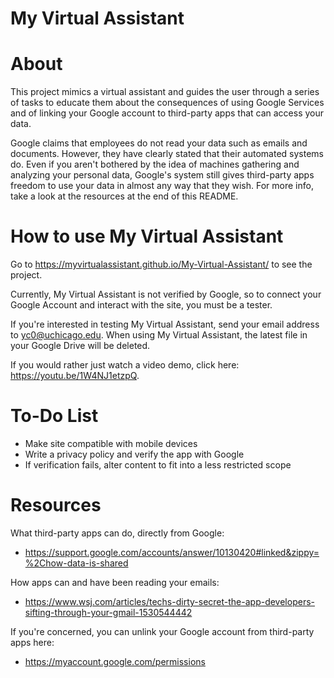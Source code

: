 # My Virtual Assistant

# About

This project mimics a virtual assistant and guides the user through a series of tasks to educate them about the consequences of using Google Services and of linking your Google account to third-party apps that can access your data.

Google claims that employees do not read your data such as emails and documents. However, they have clearly stated that their automated systems do. Even if you aren't bothered by the idea of machines gathering and analyzing your personal data, Google's system still gives third-party apps freedom to use your data in almost any way that they wish. For more info, take a look at the resources at the end of this README.

# How to use My Virtual Assistant

Go to https://myvirtualassistant.github.io/My-Virtual-Assistant/ to see the project.

Currently, My Virtual Assistant is not verified by Google, so to connect your Google Account and interact with the site, you must be a tester.

If you're interested in testing My Virtual Assistant, send your email address to yc0@uchicago.edu. When using My Virtual Assistant, the latest file in your Google Drive will be deleted.

If you would rather just watch a video demo, click here: https://youtu.be/1W4NJ1etzpQ.

# To-Do List

- Make site compatible with mobile devices
- Write a privacy policy and verify the app with Google
- If verification fails, alter content to fit into a less restricted scope

# Resources
What third-party apps can do, directly from Google:

- https://support.google.com/accounts/answer/10130420#linked&zippy=%2Chow-data-is-shared

How apps can and have been reading your emails:

- https://www.wsj.com/articles/techs-dirty-secret-the-app-developers-sifting-through-your-gmail-1530544442

If you're concerned, you can unlink your Google account from third-party apps here:

- https://myaccount.google.com/permissions

